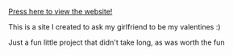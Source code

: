 [Press here to view the website!](http://williammorgan73.github.io/ValentinesDay/)

This is a site I created to ask my girlfriend to be my valentines :)

Just a fun little project that didn't take long, as was worth the fun


